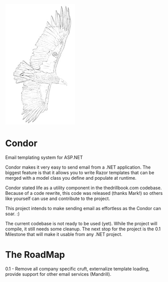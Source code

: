 ![Condor Logo](/Docs/logo.png)

# Condor
Email templating system for ASP.NET

Condor makes it very easy to send email from a .NET application. The biggest feature is that it allows you to write Razor templates that can be merged with a model class you define and populate at runtime. 

Condor stated life as a utility component in the thedrillbook.com codebase. Because of a code rewrite, this code was 
released (thanks Mark!) so others like yourself can use and contribute to the project. 

This project intends to make sending email as effortless as the Condor can soar. :)

The current codebase is not ready to be used (yet). While the project will compile, it still needs some cleanup. The next stop for the project is the 0.1 Milestone that will make it usable from any .NET project. 

The RoadMap
===========
0.1 - Remove all company specific cruft, externalize template loading, provide support for other email services (Mandrill).




